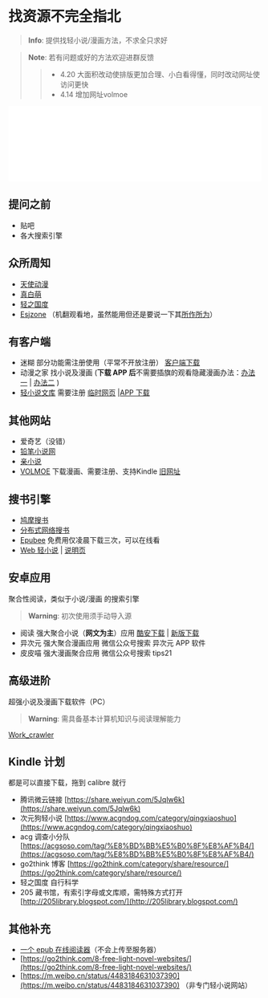 # 找资源不完全指北
> __Info__: 提供找轻小说/漫画方法，不求全只求好

> __Note__: 若有问题或好的方法欢迎进群反馈
>>- 4.20 大面积改动使排版更加合理、小白看得懂，同时改动网址使访问更快 
>>- 4.14 增加网址volmoe

<iframe width="100%" οnlοad="this.height=iFrame1.document.body.scrollHeight" frameborder="0" src="st.html"></iframe>

 ## 提问之前
*    贴吧 
*   各大搜索引擎

## 众所周知
*   [天使动漫](https://www.tsdm.live)
*   [真白萌](https://masiro.moe/)   
*   [轻之国度](https://www.lightnovel.us/)
*   [Esjzone](https://www.esjzone.cc/)  （机翻观看地，虽然能用但还是要说一下其[所作所为](https://masiro.moe/forum.php?mod=viewthread&tid=27532)）

## 有客户端
*   迷糊 部分功能需注册使用（平常不开放注册） [客户端下载](https://mhdm.top/) 
*   动漫之家 找小说及漫画  (**下载 APP 后**不需要插旗的观看隐藏漫画办法：[办法一](https://dark-dmzj.hloli.net) | [办法二](https://dmzj.zhanghd.tech) )  
*   [轻小说文库](https://wenku8.net) 需要注册  [ 临时网页](https://wap.wenku8.com) |[APP 下载 ](https://github.com/MewX/light-novel-library_Wenku8_Android/releases) 

## 其他网站
* 爱奇艺（没错） 
* [铅笔小说网](http://www.x23qb.com/) 
* [亲小说](http://m.qinxiaoshuo.com/) 
* [VOLMOE](https://volmoe.com) 下载漫画、需要注册、支持Kindle [旧网址](https://vol.moe)

## 搜书引擎
*   [鸠摩搜书](https://www.jiumodiary.com/)  
*   [分布式网络搜书](https://i-book.in) 
*   [Epubee](http://cn.epubee.com/books/)  免费用仅凌晨下载三次，可以在线看
*   [Web 轻小说](https://opds.now.sh/novel) | [说明页](https://gitlab.com/novel-group/txt-source)

## 安卓应用

聚合性阅读，类似于小说/漫画 的搜索引擎
 > __Warning__: 初次使用须手动导入源 

*   阅读 强大聚合小说（**网文为主**）应用  [酷安下载](https://www.coolapk.com/apk/com.gedoor.monkeybook) | [新版下载](https://www.coolapk.com/apk/256030)
*   异次元 强大聚合漫画应用 微信公众号搜索 异次元 APP 软件
*   皮皮喵 强大漫画聚合应用 微信公众号搜索 tips21 

## 高级进阶

超强小说及漫画下载软件（PC）
> __Warning__: 需具备基本计算机知识与阅读理解能力

[Work_crawler](https://github.com/kanasimi/work_crawler)

## Kindle 计划
都是可以直接下载，拖到 calibre 就行 

* 腾讯微云链接 [https://share.weiyun.com/5Jqlw6k](https://share.weiyun.com/5Jqlw6k)
* 次元狗轻小说 [https://www.acgndog.com/category/qingxiaoshuo](https://www.acgndog.com/category/qingxiaoshuo)
* acg 调查小分队 [https://acgsoso.com/tag/%E8%BD%BB%E5%B0%8F%E8%AF%B4/](https://acgsoso.com/tag/%E8%BD%BB%E5%B0%8F%E8%AF%B4/)
* go2think 博客 [https://go2think.com/category/share/resource/](https://go2think.com/category/share/resource/)
* 轻之国度 自行科学
* 205 藏书馆，有索引字母或文库顺，需特殊方式打开 [http://205library.blogspot.com/](http://205library.blogspot.com/) 

## 其他补充

- [一个 epub 在线阅读器](https://epub.yunser.com)（不会上传至服务器）
- [https://go2think.com/8-free-light-novel-websites/](https://go2think.com/8-free-light-novel-websites/) 
- [https://m.weibo.cn/status/4483184631037390](https://m.weibo.cn/status/4483184631037390) （非专门轻小说网站）

